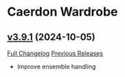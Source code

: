 # Caerdon Wardrobe

## [v3.9.1](https://github.com/Caerdon/CaerdonWardrobe/tree/v3.9.1) (2024-10-05)
[Full Changelog](https://github.com/Caerdon/CaerdonWardrobe/compare/v3.9.0...v3.9.1) [Previous Releases](https://github.com/Caerdon/CaerdonWardrobe/releases)

- Improve ensemble handling  
